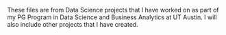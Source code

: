 These files are from Data Science projects that I have worked on as part of my PG Program in Data Science and Business Analytics at UT Austin. 
I will also include other projects that I have created.
